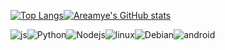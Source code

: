 [![Top Langs](https://github-readme-stats.vercel.app/api/top-langs/?username=areamye)](https://github.com/anuraghazra/github-readme-stats)[![Areamye's GitHub stats](https://github-readme-stats.vercel.app/api?username=areamye)](https://github.com/anuraghazra/github-readme-stats)

![js](https://img.shields.io/badge/JavaScript-F7DF1E?style=for-the-badge&logo=JavaScript&logoColor=white)![Python](https://img.shields.io/badge/Python-3776AB?style=for-the-badge&logo=python&logoColor=white)![Nodejs](	https://img.shields.io/badge/Node.js-43853D?style=for-the-badge&logo=node.js&logoColor=white)![linux](https://img.shields.io/badge/Linux-FCC624?style=for-the-badge&logo=linux&logoColor=black)![Debian](https://img.shields.io/badge/Debian-A81D33?style=for-the-badge&logo=debian&logoColor=white)![android](https://img.shields.io/badge/Android-3DDC84?style=for-the-badge&logo=android&logoColor=white)

